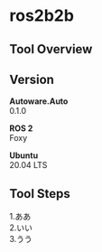 # ros2b2b

## Tool Overview

## Version

**Autoware.Auto**
<br>
0.1.0

**ROS 2**
<br>
Foxy

**Ubuntu**
<br>
20.04 LTS

## Tool Steps



1.ああ<br>
2.いい<br>
3.うう<br>
